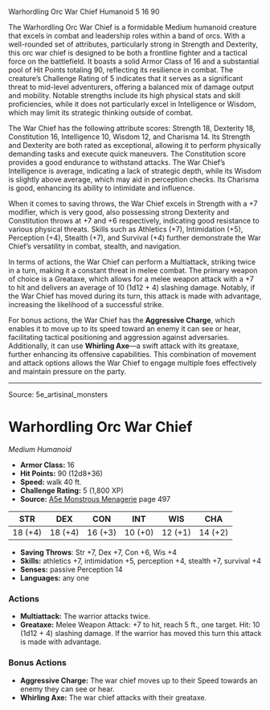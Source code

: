 <MonsterName/>Warhordling Orc War Chief</MonsterName>
<CreatureType/>Humanoid</CreatureType>
<CR/>5</CR>
<AC/>16</AC>
<HP/>90</HP>
<summary>The Warhordling Orc War Chief is a formidable Medium humanoid creature that excels in combat and leadership roles within a band of orcs. With a well-rounded set of attributes, particularly strong in Strength and Dexterity, this orc war chief is designed to be both a frontline fighter and a tactical force on the battlefield. It boasts a solid Armor Class of 16 and a substantial pool of Hit Points totaling 90, reflecting its resilience in combat. The creature’s Challenge Rating of 5 indicates that it serves as a significant threat to mid-level adventurers, offering a balanced mix of damage output and mobility. Notable strengths include its high physical stats and skill proficiencies, while it does not particularly excel in Intelligence or Wisdom, which may limit its strategic thinking outside of combat.</summary>

<detail>

The War Chief has the following attribute scores: Strength 18, Dexterity 18, Constitution 16, Intelligence 10, Wisdom 12, and Charisma 14. Its Strength and Dexterity are both rated as exceptional, allowing it to perform physically demanding tasks and execute quick maneuvers. The Constitution score provides a good endurance to withstand attacks. The War Chief’s Intelligence is average, indicating a lack of strategic depth, while its Wisdom is slightly above average, which may aid in perception checks. Its Charisma is good, enhancing its ability to intimidate and influence.

When it comes to saving throws, the War Chief excels in Strength with a +7 modifier, which is very good, also possessing strong Dexterity and Constitution throws at +7 and +6 respectively, indicating good resistance to various physical threats. Skills such as Athletics (+7), Intimidation (+5), Perception (+4), Stealth (+7), and Survival (+4) further demonstrate the War Chief’s versatility in combat, stealth, and navigation.

In terms of actions, the War Chief can perform a Multiattack, striking twice in a turn, making it a constant threat in melee combat. The primary weapon of choice is a Greataxe, which allows for a melee weapon attack with a +7 to hit and delivers an average of 10 (1d12 + 4) slashing damage. Notably, if the War Chief has moved during its turn, this attack is made with advantage, increasing the likelihood of a successful strike.

For bonus actions, the War Chief has the **Aggressive Charge**, which enables it to move up to its speed toward an enemy it can see or hear, facilitating tactical positioning and aggression against adversaries. Additionally, it can use **Whirling Axe**—a swift attack with its greataxe, further enhancing its offensive capabilities. This combination of movement and attack options allows the War Chief to engage multiple foes effectively and maintain pressure on the party.</detail>



---

Source: 5e_artisinal_monsters

# Warhordling Orc War Chief

*Medium* *Humanoid*

- **Armor Class:** 16
- **Hit Points:** 90 (12d8+36)
- **Speed:** walk 40 ft.
- **Challenge Rating:** 5 (1,800 XP)
- **Source:** [A5e Monstrous Menagerie](https://enpublishingrpg.com/products/level-up-monstrous-menagerie-a5e) page 497

| STR | DEX | CON | INT | WIS | CHA |
| --- | --- | --- | --- | --- | --- |
| 18 (+4) | 18 (+4) | 16 (+3) | 10 (+0) | 12 (+1) | 14 (+2) |

- **Saving Throws**: Str +7, Dex +7, Con +6, Wis +4
- **Skills:** athletics +7, intimidation +5, perception +4, stealth +7, survival +4
- **Senses:** passive Perception 14
- **Languages:** any one

### Actions

- **Multiattack:** The warrior attacks twice.
- **Greataxe:** Melee Weapon Attack: +7 to hit, reach 5 ft., one target. Hit: 10 (1d12 + 4) slashing damage. If the warrior has moved this turn  this attack is made with advantage.

### Bonus Actions

- **Aggressive Charge:** The war chief moves up to their Speed towards an enemy they can see or hear.
- **Whirling Axe:** The war chief attacks with their greataxe.




